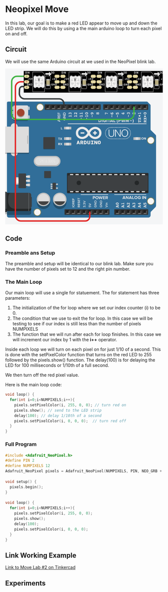 # Neopixel Move
In this lab, our goal is to make a red LED appear to move up and down the LED strip.  We will do this by using a the main arduino loop to turn each pixel on and off.

## Circuit
We will use the same Arduino circuit at we used in the NeoPixel blink lab.

![Tinkercad Circuit](./img/led-strip-circuit.png)

## Code

### Preamble ans Setup
The preamble and setup will be identical to our blink lab.  Make sure you have the number of pixels set to 12 and the right pin number.

### The Main Loop
Our main loop will use a single for statuement.  The for statement has three parameters:

1. The initialization of the for loop where we set our index counter (i) to be 0.
2. The condition that we use to exit the for loop.  In this case we will be testing to see if our index is still less than the number of pixels NUMPIXELS
3. The function that we will run after each for loop finishes.  In this case we will increment our index by 1 with the **i++** operator.

Inside each loop we will turn on each pixel on for just 1/10 of a second.  This is done with the setPixelColor function that turns on the red LED to 255 followed by the pixels.show() function.  The delay(100) is for delaying the LED for 100 milliseconds or 1/10th of a full second.

We then turn off the red pixel value.

Here is the main loop code:

```C
void loop() {
  for(int i=0;i<NUMPIXELS;i++){
    pixels.setPixelColor(i, 255, 0, 0); // turn red on
    pixels.show(); // send to the LED strip
    delay(100); // delay 1/10th of a second
    pixels.setPixelColor(i, 0, 0, 0);  // turn red off
  }
}
```

### Full Program
```C
#include <Adafruit_NeoPixel.h>
#define PIN 2
#define NUMPIXELS 12
Adafruit_NeoPixel pixels = Adafruit_NeoPixel(NUMPIXELS, PIN, NEO_GRB + NEO_KHZ800);

void setup() {
  pixels.begin();
}

void loop() {
  for(int i=0;i<NUMPIXELS;i++){
    pixels.setPixelColor(i, 255, 0, 0);
    pixels.show();
    delay(100);
    pixels.setPixelColor(i, 0, 0, 0);
  }
}
```

## Link Working Example
[Link to Move Lab #2 on Tinkercad](https://www.tinkercad.com/things/hxn3KTqEdqn)

## Experiments